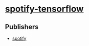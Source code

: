 # [spotify-tensorflow](https://pypi.org/project/spotify-tensorflow)



## Publishers
- [spotify](https://pypi.org/user/spotify)

